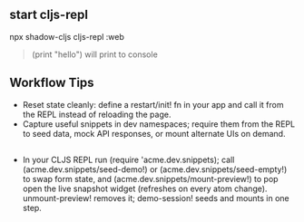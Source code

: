 
## start cljs-repl

npx shadow-cljs cljs-repl :web

>(print "hello")
will print to console


##  Workflow Tips

- Reset state cleanly: define a restart/init! fn in your app and call it from the REPL instead of reloading the page.
- Capture useful snippets in dev namespaces; require them from the REPL to seed data, mock API responses, or mount alternate UIs on demand.

##

- In your CLJS REPL run (require 'acme.dev.snippets); call (acme.dev.snippets/seed-demo!) or (acme.dev.snippets/seed-empty!) to swap form state,
  and (acme.dev.snippets/mount-preview!) to pop open the live snapshot widget (refreshes on every atom change). unmount-preview! removes it; demo-session! seeds and mounts in one step.